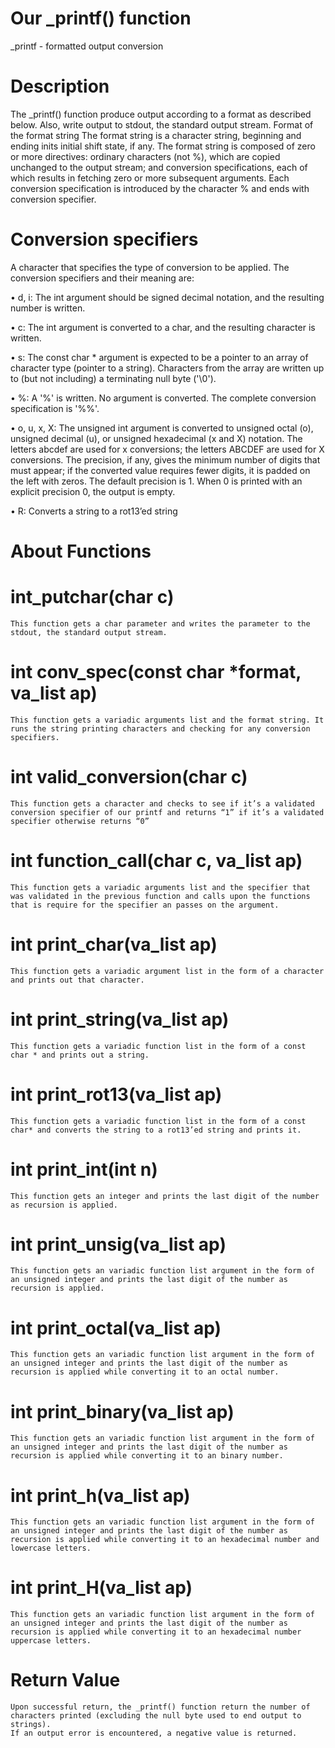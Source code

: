 # Our _printf() function
_printf - formatted output conversion
# Description
The _printf() function produce output according to a format as described below. Also, write output to stdout, the standard output stream.
Format of the format string
The format string is a character string, beginning and ending inits initial shift state, if any. The format string is composed of zero or more directives: ordinary characters (not %), which are copied unchanged to the output stream; and conversion specifications, each of which results in fetching zero or more subsequent arguments. Each conversion specification is introduced by the character % and ends with conversion specifier.
# Conversion specifiers
A character that specifies the type of conversion to be applied. The conversion specifiers and their meaning are:

• d, i: The int argument should be signed decimal notation, and the resulting number is written. 

• c: The int argument is converted to a char, and the resulting character is written. 

• s: The const char * argument is expected to be a pointer to an array of character type (pointer to a string). Characters from the array are written up to (but not including) a terminating null byte ('\0'). 

• %: A '%' is written. No argument is converted. The complete conversion specification is '%%'. 

• o, u, x, X: The unsigned int argument is converted to unsigned octal (o), unsigned decimal (u), or unsigned hexadecimal (x and X) notation. The letters abcdef are used for x conversions; the letters ABCDEF are used for X conversions. The precision, if any, gives the minimum number of digits that must appear; if the converted value requires fewer digits, it is padded on the left with zeros. The default precision is 1. When 0 is printed with an explicit precision 0, the output is empty.

• R: Converts a string to a rot13’ed string

# About Functions

# int_putchar(char c)
	This function gets a char parameter and writes the parameter to the stdout, the standard output stream.

# int conv_spec(const char *format, va_list ap)
	This function gets a variadic arguments list and the format string. It runs the string printing characters and checking for any conversion specifiers.
# int valid_conversion(char c)
	This function gets a character and checks to see if it’s a validated conversion specifier of our printf and returns “1” if it’s a validated specifier otherwise returns “0”
# int function_call(char c, va_list ap)
	This function gets a variadic arguments list and the specifier that was validated in the previous function and calls upon the functions that is require for the specifier an passes on the argument.
# int print_char(va_list ap)
	This function gets a variadic argument list in the form of a character and prints out that character.
# int print_string(va_list ap)
	This function gets a variadic function list in the form of a const char * and prints out a string. 
# int print_rot13(va_list ap)
	This function gets a variadic function list in the form of a const char* and converts the string to a rot13’ed string and prints it.
# int print_int(int n)
	This function gets an integer and prints the last digit of the number as recursion is applied.
# int print_unsig(va_list ap)
	This function gets an variadic function list argument in the form of an unsigned integer and prints the last digit of the number as recursion is applied.
# int print_octal(va_list ap)
	This function gets an variadic function list argument in the form of an unsigned integer and prints the last digit of the number as recursion is applied while converting it to an octal number.
# int print_binary(va_list ap)
	This function gets an variadic function list argument in the form of an unsigned integer and prints the last digit of the number as recursion is applied while converting it to an binary number.

# int print_h(va_list ap)
	This function gets an variadic function list argument in the form of an unsigned integer and prints the last digit of the number as recursion is applied while converting it to an hexadecimal number and lowercase letters.
# int print_H(va_list ap)
	This function gets an variadic function list argument in the form of an unsigned integer and prints the last digit of the number as recursion is applied while converting it to an hexadecimal number uppercase letters.
#	Return Value
	Upon successful return, the _printf() function return the number of characters printed (excluding the null byte used to end output to strings).
	If an output error is encountered, a negative value is returned.

